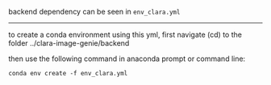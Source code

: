 backend dependency can be seen in `env_clara.yml`

---

to create a conda environment using this yml, first navigate (cd) to the folder ../clara-image-genie/backend

then use the following command in anaconda prompt or command line:

`conda env create -f env_clara.yml`